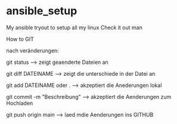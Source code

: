 # ansible_setup
My ansible tryout to setup all my linux
Check it out man


How to GIT

nach veränderungen:

git status                   --> zeigt geaenderte Dateien an

git diff DATEINAME           --> zeigt die unterschiede in der Datei an

git add DATEINAME oder .     --> akzeptiert die Anederungen lokal 

git commit -m "Beschreibung" --> akzeptiert die Aenderungen zum Hochladen

git push origin main         --> laed mdie Aenderungen ins GITHUB



